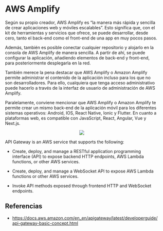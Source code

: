 # AWS Amplify

Según su propio creador, AWS Amplify es “la manera más rápida y sencilla de crear aplicaciones web y móviles escalables”. Esto significa que, con el kit de herramientas y servicios que ofrece, se puede desarrollar, desde cero, tanto el back-end como el front-end de una app en muy pocos pasos.

Además, también es posible conectar cualquier repositorio y alojarlo en la consola de AWS Amplify de manera sencilla. A partir de ahí, se puede configurar la aplicación, añadiendo elementos de back-end y front-end, para posteriormente desplegarla en la red.

También merece la pena destacar que AWS Amplify o Amazon Amplify permite administrar el contenido de la aplicación incluso para los que no son desarrolladores. Para ello, cualquiera que tenga acceso administrativo puede hacerlo a través de la interfaz de usuario de administración de AWS Amplify.

Paralelamente, conviene mencionar que AWS Amplify o Amazon Amplify te permite crear un mismo back-end de la aplicación móvil para los diferentes sistemas operativos: Android, IOS, React Native, Ionic y Flutter. En cuanto a plataformas web, es compatible con JavaScript, React, Angular, Vue y Next.js.

<p align="center">
  <img src="https://github.com/dimasx010/knowledge/assets/105082657/f220f2b4-102c-4637-af00-cc6e2358ebac">
</p>

API Gateway is an AWS service that supports the following:

- Create, deploy, and manage a RESTful application programming interface (API) to expose backend HTTP endpoints, AWS Lambda functions, or other AWS services.

- Create, deploy, and manage a WebSocket API to expose AWS Lambda functions or other AWS services.

- Invoke API methods exposed through frontend HTTP and WebSocket endpoints.

## Referencias
- https://docs.aws.amazon.com/en_en/apigateway/latest/developerguide/api-gateway-basic-concept.html
